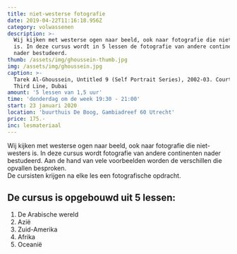 ```yaml
---
title: niet-westerse fotografie
date: 2019-04-22T11:16:18.956Z
category: volwassenen
description: >-
  Wij kijken met westerse ogen naar beeld, ook naar fotografie die niet-westers
  is. In deze cursus wordt in 5 lessen de fotografie van andere continenten
  nader bestudeerd.
thumb: /assets/img/ghoussein-thumb.jpg
img: /assets/img/ghoussein.jpg
caption: >-
  Tarek Al-Ghoussein, Untitled 9 (Self Portrait Series), 2002-03. Courtesy The
  Third Line, Dubai
amount: '5 lessen van 1,5 uur'
time: 'donderdag om de week 19:30 - 21:00'
start: 23 januari 2020
location: 'buurthuis De Boog, Gambiadreef 60 Utrecht'
price: 175.-
inc: lesmateriaal
---
```

Wij kijken met westerse ogen naar beeld, ook naar fotografie die niet-westers is. In deze cursus wordt  fotografie van andere continenten nader bestudeerd. Aan de hand van vele voorbeelden worden de verschillen die opvallen besproken. <br>De cursisten krijgen na elke les een fotografische opdracht.

## **De cursus is opgebouwd uit 5 lessen:**

1. De Arabische wereld
2. Azië
3. Zuid-Amerika
4. Afrika
5. Oceanië
